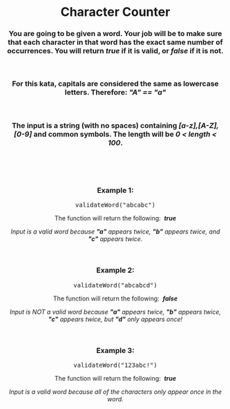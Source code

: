 <div align = "center">

# Character Counter

</div>

<div align = "center">

<h3>You are going to be given a word. Your job will be to make sure that each character in that word has the exact same number of occurrences. You will return <em>true</em> if it is valid, or <em>false</em> if it is not.</h3>

<br>

<h3>For this kata, capitals are considered the same as lowercase letters. Therefore: <em>"A" == "a"</em></h3>

<br>

<h3>The input is a string (with no spaces) containing <em>[a-z],[A-Z],[0-9]</em> and common symbols. The length will be <em>0 < length < 100</em>.</h3>

<br>
<br>
<br>

<h3>Example 1:</h3>

<pre>validateWord("abcabc")</pre>

<p>The function will return the following: &nbsp;<em><strong>true</strong></em></p>
<p><em>Input is a valid word because <strong>"a"</strong> appears twice, <strong>"b"</strong> appears twice, and <strong>"c"</strong> appears twice.</em></p>

<br>

<h3>Example 2:</h3>

<pre>validateWord("abcabcd")</pre>

<p>The function will return the following: &nbsp;<em><strong>false</strong></em></p>
<p><em>Input is NOT a valid word because <strong>"a"</strong> appears twice, <strong>"b"</strong> appears twice, <strong>"c"</strong> appears twice, but <strong>"d"</strong> only appears once!</em></p>

<br>

<h3>Example 3:</h3>

<pre>validateWord("123abc!")</pre>

<p>The function will return the following: &nbsp;<em><strong>true</strong></em></p>
<p><em>Input is a valid word because all of the characters only appear once in the word.</em></p>

<br>

</div>
